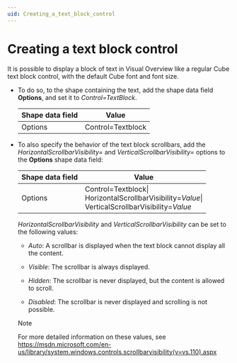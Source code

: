```yaml
---
uid: Creating_a_text_block_control
---
```


# Creating a text block control

It is possible to display a block of text in Visual Overview like a regular Cube text block control, with the default Cube font and font size.

- To do so, to the shape containing the text, add the shape data field **Options**, and set it to *Control=TextBlock*.

  | Shape data field | Value             |
  |--------------------|-------------------|
  | Options            | Control=Textblock |

- To also specify the behavior of the text block scrollbars, add the *HorizontalScrollbarVisibility=* and *VerticalScrollbarVisibility=* options to the **Options** shape data field:

  | Shape data field | Value                                                                                                   |
  |------------------|---------------------------------------------------------------------------------------------------------|
  | Options          | Control=Textblock\|<br> HorizontalScrollbarVisibility=*Value*\|<br> VerticalScrollbarVisibility=*Value* |

  *HorizontalScrollbarVisibility* and *VerticalScrollbarVisibility* can be set to the following values:

  - *Auto*: A scrollbar is displayed when the text block cannot display all the content.

  - *Visible*: The scrollbar is always displayed.

  - *Hidden*: The scrollbar is never displayed, but the content is allowed to scroll.

  - *Disabled*: The scrollbar is never displayed and scrolling is not possible.

  > [!NOTE]
  > For more detailed information on these values, see <https://msdn.microsoft.com/en-us/library/system.windows.controls.scrollbarvisibility(v=vs.110).aspx>
